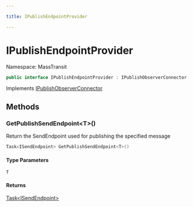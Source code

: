 ```yaml
---

title: IPublishEndpointProvider

---
```


# IPublishEndpointProvider

Namespace: MassTransit

```csharp
public interface IPublishEndpointProvider : IPublishObserverConnector
```

Implements [IPublishObserverConnector](../masstransit/ipublishobserverconnector)

## Methods

### **GetPublishSendEndpoint\<T\>()**

Return the SendEndpoint used for publishing the specified message

```csharp
Task<ISendEndpoint> GetPublishSendEndpoint<T>()
```

#### Type Parameters

`T`<br/>

#### Returns

[Task\<ISendEndpoint\>](https://learn.microsoft.com/en-us/dotnet/api/system.threading.tasks.task-1)<br/>
